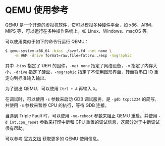 # QEMU 使用参考

QEMU 是一个开源的虚拟机软件，它可以模拟多种硬件平台，如 x86、ARM、MIPS 等，可以运行在多种操作系统上，如 Linux、Windows、macOS 等。

可以使用类似于如下的命令行运行 QEMU：

```sh
$ qemu-system-x86_64 -bios ./ovmf.fd -net none \
    -m 96M -drive format=raw,file=fat:rw:./esp -nographic
```

其中 `-bios` 指定了 UEFI 的固件，`-net none` 指定了网络设备，`-m` 指定了内存大小，`-drive` 指定了硬盘，`-nographic` 指定了不使用图形界面，转而将串口 IO 重定向到标准输入输出。

为了退出 QEMU，可以使用 `Ctrl + A` 再输入 `X`。

在调试时，可以使用 `-s` 参数来启动 GDB 调试服务，是 `-gdb tcp:1234` 的简写，并使用 `-S` 参数来暂停 CPU 的执行，等待 GDB 连接。

当遇到 Triple Fault 时，可以使用 `-no-reboot` 参数来阻止 QEMU 重启。并使用 `-d int,cpu_reset` 参数来打印中断和 CPU 重置的调试信息，这部分对于中断调试很有帮助。

可以参考 [官方文档](https://www.qemu.org/docs/master/system/index.html) 获取更多的 QEMU 使用信息。
